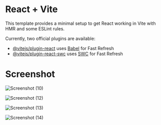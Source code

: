 # React + Vite

This template provides a minimal setup to get React working in Vite with HMR and some ESLint rules.

Currently, two official plugins are available:

- [@vitejs/plugin-react](https://github.com/vitejs/vite-plugin-react/blob/main/packages/plugin-react/README.md) uses [Babel](https://babeljs.io/) for Fast Refresh
- [@vitejs/plugin-react-swc](https://github.com/vitejs/vite-plugin-react-swc) uses [SWC](https://swc.rs/) for Fast Refresh
# Screenshot

![Screenshot (10)](https://github.com/bitaniya16/Dan-Inventory-mgt/assets/149040208/14d1511d-a631-4a0f-aae7-727c75d33462)

![Screenshot (12)](https://github.com/bitaniya16/Dan-Inventory-mgt/assets/149040208/5e755a6c-002e-4dad-9421-4ee1609ffba1)

![Screenshot (13)](https://github.com/bitaniya16/Dan-Inventory-mgt/assets/149040208/e96dbd41-aa55-4f45-a17b-5d48464fabc6)

![Screenshot (14)](https://github.com/bitaniya16/Dan-Inventory-mgt/assets/149040208/f4e25f95-74b7-46ea-8eb7-9231a46f345f)
